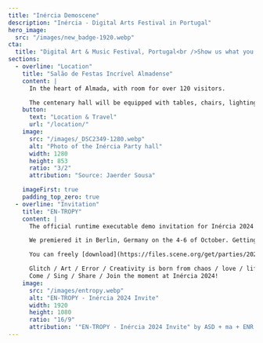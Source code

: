 ```yaml
---
title: "Inércia Demoscene"
description: "Inércia - Digital Arts Festival in Portugal"
hero_image:
  src: "/images/new_badge-1920.webp"
cta:
  title: "Digital Art & Music Festival, Portugal<br />Show us what you've been working on!"
sections:
  - overline: "Location"
    title: "Salão de Festas Incrível Almadense"
    content: |
      In the heart of Almada, with room for over 120 visitors.

      The centenary hall will be equipped with tables, chairs, lighting, Full HD projection and a suitable sound system to showcase your productions.
    button:
      text: "Location & Travel"
      url: "/location/"
    image:
      src: "/images/_DSC2349-1280.webp"
      alt: "Photo of the Inércia Party hall"
      width: 1280
      height: 853
      ratio: "3/2"
      attribution: "Source: Jaerder Sousa"

    imageFirst: true
    padding_top_zero: true
  - overline: "Invitation"
    title: "EN-TROPY"
    content: |
      The official runtime executable demo invitation for Inércia 2024 was developed in collaboration between Andromeda Software Development, minimalartifact and Enough Records.

      We premiered it in Berlin, Germany on the 4-6 of October. Getting second place at the demo competition of Deadline 2024.

      You can freely [download](https://files.scene.org/get/parties/2024/deadline24/pc_demo/asd-ma-er-entropy.zip) and run it, provided you have a Windows machine with a modern graphics card.

      Glitch / Art / Error / Creativity is born from chaos / love / life.  
      Come / Sing / Share / Join the moment at Inércia 2024!
    image:
      src: "/images/entropy.webp"
      alt: "EN-TROPY - Inércia 2024 Invite"
      width: 1920
      height: 1080
      ratio: "16/9"
      attribution: '"EN-TROPY - Inércia 2024 Invite" by ASD + ma + ENR'
---
```


